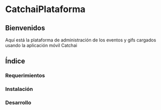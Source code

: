 # CatchaiPlataforma
## Bienvenidos
Aquí está la plataforma de administración de los eventos y gifs cargados usando la aplicación móvil Catchai

## Índice

### Requerimientos

### Instalación

### Desarrollo